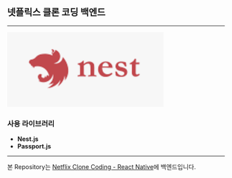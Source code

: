 ## 넷플릭스 클론 코딩 백엔드

---
![nest-logo.png](nest-logo.png)
### 사용 라이브러리
* **Nest.js** 
* **Passport.js**


---
본  Repository는 [Netflix Clone Coding - React Native](https://github.com/eunmin-kim/netflix-clone)에 백엔드입니다.

